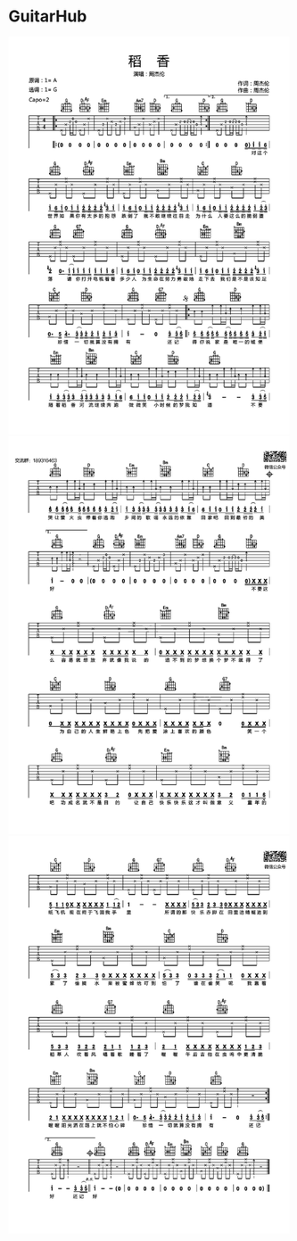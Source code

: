 # GuitarHub

![周杰伦《稻香》吉他谱_G调高清版_0](./周杰伦《稻香》吉他谱_G调高清版_0.jpg)
![周杰伦《稻香》吉他谱_G调高清版_1](./周杰伦《稻香》吉他谱_G调高清版_1.jpg)
![周杰伦《稻香》吉他谱_G调高清版_2](./周杰伦《稻香》吉他谱_G调高清版_2.jpg)
